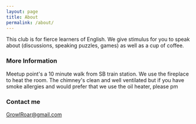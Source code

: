 ```yaml
---
layout: page
title: About
permalink: /about/
---
```


This club is for fierce learners of English. We give stimulus for you to speak about (discussions, speaking puzzles, games) as well as
a cup of coffee.

### More Information

Meetup point's a 10 minute walk from SB train station. We use the fireplace to heat the room. The chimney's clean and well ventilated but if you have smoke allergies and would prefer that we use the oil heater, please pm 

### Contact me

[GrowlRoar@gmail.com](mailto:growlroar@gmail.com)
